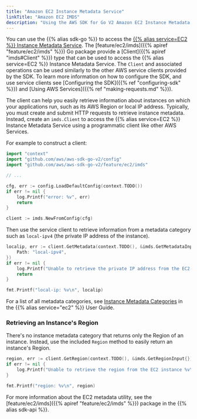 ```yaml
---
title: "Amazon EC2 Instance Metadata Service"
linkTitle: "Amazon EC2 IMDS"
description: "Using the AWS SDK for Go V2 Amazon EC2 Instance Metadata Service Client"
---
```


You can use the {{% alias sdk-go %}} to access the
[{{% alias service=EC2 %}} Instance Metadata Service](https://docs.aws.amazon.com/AWSEC2/latest/UserGuide/ec2-instance-metadata.html).
The [feature/ec2/imds]({{% apiref "feature/ec2/imds" %}}) Go package provide a [Client]({{% apiref "imds#Client" %}}) type that can
be used to access the {{% alias service=EC2 %}} Instance Metadata Service. The `Client` and associated operations
can be used similarly to the other AWS service clients provided by the SDK. To learn more information on how to
configure the SDK, and use service clients see [Configuring the SDK]({{% ref "configuring-sdk" %}}) and
[Using AWS Services]({{% ref "making-requests.md" %}}).

The client can help you easily retrieve information about instances on which your applications run, such as its AWS
Region or local IP address. Typically, you must create and submit HTTP requests to retrieve instance metadata. Instead,
create an `imds.Client` to access the {{% alias service=EC2 %}} Instance Metadata Service using a programmatic client
like other AWS Services.

For example to construct a client:
```go
import "context"
import "github.com/aws/aws-sdk-go-v2/config"
import "github.com/aws/aws-sdk-go-v2/feature/ec2/imds"

// ...

cfg, err := config.LoadDefaultConfig(context.TODO())
if err != nil {
	log.Printf("error: %v", err)
	return
}

client := imds.NewFromConfig(cfg)
```

Then use the service client to retrieve information from a metadata category such as `local-ipv4`
(the private IP address of the instance).

```go
localip, err := client.GetMetadata(context.TODO(), &imds.GetMetadataInput{
	Path: "local-ipv4",
})
if err != nil {
    log.Printf("Unable to retrieve the private IP address from the EC2 instance: %s\n", err)
    return
}

fmt.Printf("local-ip: %v\n", localip)
```

For a list of all metadata categories, see
[Instance Metadata Categories](https://docs.aws.amazon.com/AWSEC2/latest/UserGuide/instancedata-data-categories.html#dynamic-data-categories)
in the {{% alias service="ec2" %}} User Guide.

### Retrieving an Instance's Region

There's no instance metadata category that returns only the Region of an
instance. Instead, use the included `Region` method to easily return
an instance's Region.

```go
region, err := client.GetRegion(context.TODO(), &imds.GetRegionInput{})
if err != nil {
    log.Printf("Unable to retrieve the region from the EC2 instance %v\n", err)
}

fmt.Printf("region: %v\n", region)
```

For more information about the EC2 metadata utility, see the [feature/ec2/imds]({{% apiref "feature/ec2/imds" %}}) package in the
{{% alias sdk-api %}}.

